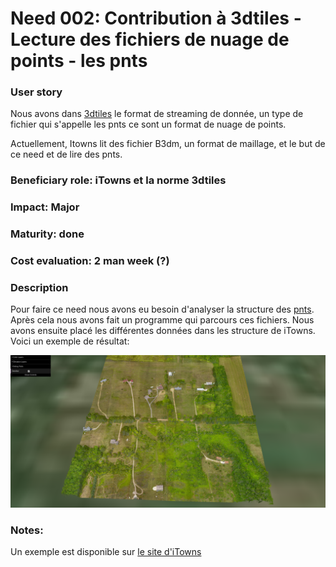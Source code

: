 # Need 002: Contribution à 3dtiles - Lecture des fichiers de nuage de points - les pnts

### User story

Nous avons dans [3dtiles](https://github.com/AnalyticalGraphicsInc/3d-tiles) le format de streaming de donnée, un type de fichier
qui s'appelle les pnts ce sont un format de nuage de points.

Actuellement, Itowns lit des fichier B3dm, un format de maillage, et le but de ce need et de lire des pnts.

### Beneficiary role: iTowns et la norme 3dtiles

### Impact: Major

### Maturity: done

### Cost evaluation: 2 man week (?)

### Description 

Pour faire ce need nous avons eu besoin d'analyser la structure des [pnts](https://github.com/AnalyticalGraphicsInc/3d-tiles/blob/master/TileFormats/PointCloud/README.md).
Après cela nous avons fait un programme qui parcours ces fichiers. Nous avons ensuite placé les différentes données dans les structure 
de iTowns.
Voici un exemple de résultat: 

 ![](./Schemes/pointCloud.png)

### Notes:

Un exemple est disponible sur [le site d'iTowns](http://www.itowns-project.org/itowns/examples/pointcloud.html)
